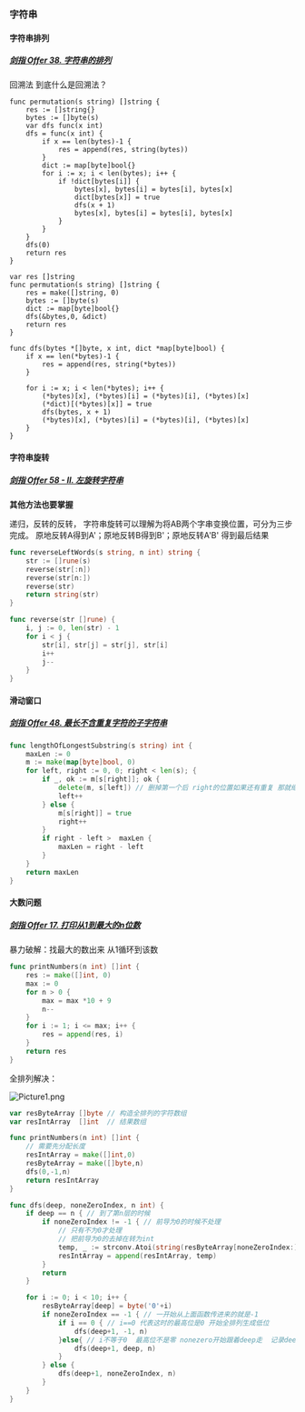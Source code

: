 ### 字符串

#### 字符串排列

##### [剑指 Offer 38. 字符串的排列](https://leetcode-cn.com/problems/zi-fu-chuan-de-pai-lie-lcof/)

回溯法  到底什么是回溯法？

```
func permutation(s string) []string {
	res := []string{}
	bytes := []byte(s)
	var dfs func(x int)
	dfs = func(x int) {
		if x == len(bytes)-1 {
			res = append(res, string(bytes))
		}
		dict := map[byte]bool{}
		for i := x; i < len(bytes); i++ {
			if !dict[bytes[i]] {
				bytes[x], bytes[i] = bytes[i], bytes[x]
				dict[bytes[x]] = true
				dfs(x + 1)
				bytes[x], bytes[i] = bytes[i], bytes[x]
			}
		}
	}
	dfs(0)
	return res
}
```

```
var res []string
func permutation(s string) []string {
    res = make([]string, 0)
    bytes := []byte(s)
    dict := map[byte]bool{}
    dfs(&bytes,0, &dict)
    return res
}

func dfs(bytes *[]byte, x int, dict *map[byte]bool) {
    if x == len(*bytes)-1 {
        res = append(res, string(*bytes))
    }
    
    for i := x; i < len(*bytes); i++ {
        (*bytes)[x], (*bytes)[i] = (*bytes)[i], (*bytes)[x]
		(*dict)[(*bytes)[x]] = true
		dfs(bytes, x + 1)
		(*bytes)[x], (*bytes)[i] = (*bytes)[i], (*bytes)[x]
    }
}
```





#### 字符串旋转

##### [剑指 Offer 58 - II. 左旋转字符串](https://leetcode-cn.com/problems/zuo-xuan-zhuan-zi-fu-chuan-lcof/)

**其他方法也要掌握**

递归，反转的反转， 字符串旋转可以理解为将AB两个字串变换位置，可分为三步完成。
原地反转A得到A'；原地反转B得到B'；原地反转A'B' 得到最后结果

```go
func reverseLeftWords(s string, n int) string {
    str := []rune(s)
    reverse(str[:n])
    reverse(str[n:])
    reverse(str)
    return string(str)
}

func reverse(str []rune) {
    i, j := 0, len(str) - 1
    for i < j {
        str[i], str[j] = str[j], str[i]
        i++
        j--
    }
}
```



#### 滑动窗口

##### [剑指 Offer 48. 最长不含重复字符的子字符串](https://leetcode-cn.com/problems/zui-chang-bu-han-zhong-fu-zi-fu-de-zi-zi-fu-chuan-lcof/)

```go
func lengthOfLongestSubstring(s string) int {
    maxLen := 0
    m := make(map[byte]bool, 0)
    for left, right := 0, 0; right < len(s); {
        if _, ok := m[s[right]]; ok {
            delete(m, s[left]) // 删掉第一个后 right的位置如果还有重复 那就继续删除
            left++
        } else {
            m[s[right]] = true
            right++
        }
        if right - left >  maxLen {
            maxLen = right - left
        }
    }
    return maxLen
}
```



#### 大数问题

##### [剑指 Offer 17. 打印从1到最大的n位数](https://leetcode-cn.com/problems/da-yin-cong-1dao-zui-da-de-nwei-shu-lcof/)

暴力破解：找最大的数出来 从1循环到该数

```go
func printNumbers(n int) []int {
    res := make([]int, 0)
    max := 0
    for n > 0 {
        max = max *10 + 9
        n--
    }
    for i := 1; i <= max; i++ {
        res = append(res, i)
    }
    return res
}
```

全排列解决：

 ![Picture1.png](https://pic.leetcode-cn.com/83f4b5930ddc1d42b05c724ea2950ee7f00427b11150c86b45bd88405f8c7c87-Picture1.png) 

```go
var resByteArray []byte // 构造全排列的字符数组
var resIntArray  []int  // 结果数组 

func printNumbers(n int) []int {
    // 需要先分配长度
    resIntArray = make([]int,0)
    resByteArray = make([]byte,n)
    dfs(0,-1,n)
    return resIntArray
}

func dfs(deep, noneZeroIndex, n int) {
    if deep == n { // 到了第n层的时候
        if noneZeroIndex != -1 { // 前导为0的时候不处理
            // 只有不为0才处理
            // 把前导为0的去掉在转为int
            temp, _ := strconv.Atoi(string(resByteArray[noneZeroIndex:]))
            resIntArray = append(resIntArray, temp)
        }
        return
    }

    for i := 0; i < 10; i++ {
        resByteArray[deep] = byte('0'+i)
        if noneZeroIndex == -1 { // 一开始从上面函数传进来的就是-1
            if i == 0 { // i==0 代表这时的最高位是0 开始全排列生成低位
                dfs(deep+1, -1, n)
            }else{ // i不等于0  最高位不是零 nonezero开始跟着deep走  记录deep好把前面的0去掉
                dfs(deep+1, deep, n)
            }
        } else {
            dfs(deep+1, noneZeroIndex, n)
        }
    }
}

```

